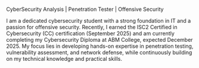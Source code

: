 CyberSecurity Analysis | Penetration Tester | Offensive Security

I am a dedicated cybersecurity student with a strong foundation in IT and a passion for offensive security. Recently, I earned the ISC2 Certified in Cybersecurity (CC) certification (September 2025) and am currently completing my Cybersecurity Diploma at ABM College, expected December 2025. My focus lies in developing hands-on expertise in penetration testing, vulnerability assessment, and network defense, while continuously building on my technical knowledge and practical skills.
